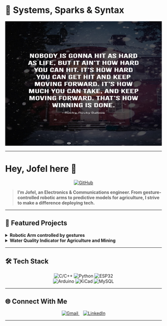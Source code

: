# 🔧 Systems, Sparks &amp; Syntax 

<!-- Banner -->
<div align="center">
  <img src="quote.jpg" alt="Banner" style="width:100%; max-height:400px;" />
</div>

---

# Hey, **Jofel** here 👋

<div align="center">
  <a href="https://github.com/jofel-dev" rel="nofollow">
    <img src="https://img.icons8.com/ios-filled/50/github.png" alt="GitHub" height="24" />
  </a>
</div>

> __I’m Jofel, an Electronics & Communications engineer. From gesture-controlled robotic arms to predictive models for agriculture, I strive to make a difference deploying tech.__

---

## 🚀 Featured Projects

<details>
<summary><b>Robotic Arm controlled by gestures</b></summary>

**Tech**: ESP-NOW, PCA9685, MPU6050  
**Highlights**:
- Real-time gesture capture  
- Smooth servo control for precision  

<img src="assets/glove-demo.gif" alt="Glove Demo" style="width:100%; max-width:400px;" />

</details>

<details>
<summary><b>Water Quality Indicator for Agriculture and Mining</b></summary>

**Tech**: XAMPP → MySQL, Arduino IDE, PHP  
**Highlights**:
- 4-parameter model (pH, Temperature, TDS, Turbidity)  
- Live dashboard integration  

<img src="assets/soil-dashboard.png" alt="Soil Dashboard" style="width:100%; max-width:400px;" />

</details>

---

## 🛠️ Tech Stack

<div align="center">
  <img src="https://img.shields.io/badge/C++-blue?logo=c%2B%2B&logoColor=white" alt="C/C++" />
  <img src="https://img.shields.io/badge/Python-yellow?logo=python&logoColor=white" alt="Python" />
  <img src="https://img.shields.io/badge/ESP32-teal?logo=espressif&logoColor=white" alt="ESP32" /><br>
  <img src="https://img.shields.io/badge/Arduino-lightgrey?logo=arduino&logoColor=green" alt="Arduino" />
  <img src="https://img.shields.io/badge/KiCad-red?logo=kicad&logoColor=white" alt="KiCad" />
  <img src="https://img.shields.io/badge/MySQL-blueviolet?logo=mysql&logoColor=white" alt="MySQL" />
</div>

---

## 🌐 Connect With Me

<div align="center">
  <a href="mailto:jofelpj@gmail.com" rel="nofollow">
    <img src="https://img.icons8.com/color/48/000000/gmail-new.png" alt="Gmail" height="24" />
  </a>
  &nbsp;&nbsp;
  <a href="https://www.linkedin.com/in/jofelpj/" rel="nofollow">
    <img src="https://img.icons8.com/fluency/48/linkedin.png" alt="LinkedIn" height="24" />
  </a>
</div>


---
